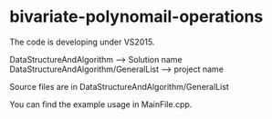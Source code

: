 # bivariate-polynomail-operations

The code is developing under VS2015.

DataStructureAndAlgorithm --> Solution name
DataStructureAndAlgorithm/GeneralList  --> project name

Source files are in DataStructureAndAlgorithm/GeneralList

You can find the example usage in MainFile.cpp.
